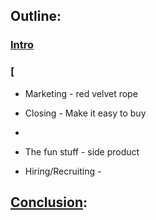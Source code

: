 

## Outline:
### [Intro](intro.md)


### [



- Marketing - red velvet rope
- Closing - Make it easy to buy

-


- The fun stuff - side product
- Hiring/Recruiting -






## [Conclusion](conclusion.md):